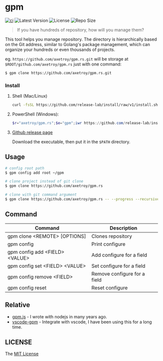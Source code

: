 # gpm

[![ci](https://github.com/axetroy/gpm.rs/actions/workflows/ci.yml/badge.svg)](https://github.com/axetroy/gpm.rs/actions/workflows/ci.yml)
![Latest Version](https://img.shields.io/github/v/release/axetroy/gpm.rs.svg)
![License](https://img.shields.io/github/license/axetroy/gpm.rs.svg)
![Repo Size](https://img.shields.io/github/repo-size/axetroy/gpm.rs.svg)

> If you have hundreds of repository, how will you manage them?

This tool helps you manage repository. The directory is hierarchically based on the Git address, similar to Golang's package management, which can organize your hundreds or even thousands of projects.

eg. `https://github.com/axetroy/gpm.rs.git` will be storage at `$ROOT/github.com/axetroy/gpm.rs` just with one command:

```bash
$ gpm clone https://github.com/axetroy/gpm.rs.git
```

### Install

1.  Shell (Mac/Linux)

    ```bash
    curl -fsSL https://github.com/release-lab/install/raw/v1/install.sh | bash -s -- -r=axetroy/gpm.rs -e=gpm
    ```

2.  PowerShell (Windows):

    ```powershell
    $r="axetroy/gpm.rs";$e="gpm";iwr https://github.com/release-lab/install/raw/v1/install.ps1 -useb | iex
    ```

3.  [Github release page](https://github.com/axetroy/gpm.rs/releases)

    Download the executable, then put it in the `$PATH` directory.

## Usage

```sh
# config root path
$ gpm config add root ~/gpm

# clone project instead of git clone
$ gpm clone https://github.com/axetroy/gpm.rs

# clone with git command argument
$ gpm clone https://github.com/axetroy/gpm.rs -- --progress --recursive
```

## Command

| Command                            | Description                  |
| ---------------------------------- | ---------------------------- |
| gpm clone \<REMOTE\> [OPTIONS]     | Clones repository            |
| gpm config                         | Print configure              |
| gpm config add \<FIELD\> \<VALUE\> | Add configure for a field    |
| gpm config set \<FIELD\> \<VALUE\> | Set configure for a field    |
| gpm config remove \<FIELD\>        | Remove configure for a field |
| gpm config reset                   | Reset configure              |

## Relative

- [gpm.js](https://github.com/gpmer/gpm.js) - I wrote with nodejs in many years ago.
- [vscode-gpm](https://github.com/axetroy/vscode-gpm) - Integrate with vscode, I have been using this for a long time.

## LICENSE

The [MIT License](LICENSE)
